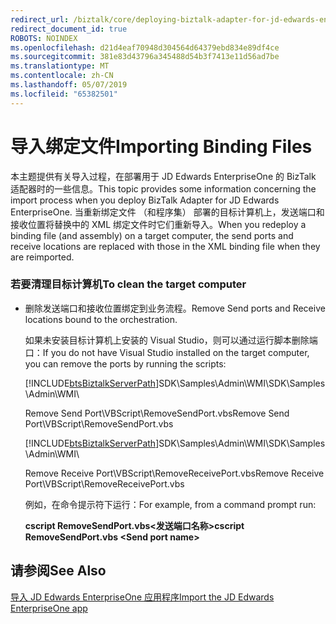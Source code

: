```yaml
---
redirect_url: /biztalk/core/deploying-biztalk-adapter-for-jd-edwards-enterpriseone/
redirect_document_id: true
ROBOTS: NOINDEX
ms.openlocfilehash: d21d4eaf70948d304564d64379ebd834e89df4ce
ms.sourcegitcommit: 381e83d43796a345488d54b3f7413e11d56ad7be
ms.translationtype: MT
ms.contentlocale: zh-CN
ms.lasthandoff: 05/07/2019
ms.locfileid: "65382501"
---
```

# <a name="importing-binding-files"></a><span data-ttu-id="f99c6-101">导入绑定文件</span><span class="sxs-lookup"><span data-stu-id="f99c6-101">Importing Binding Files</span></span>
<span data-ttu-id="f99c6-102">本主题提供有关导入过程，在部署用于 JD Edwards EnterpriseOne 的 BizTalk 适配器时的一些信息。</span><span class="sxs-lookup"><span data-stu-id="f99c6-102">This topic provides some information concerning the import process when you deploy BizTalk Adapter for JD Edwards EnterpriseOne.</span></span> <span data-ttu-id="f99c6-103">当重新绑定文件 （和程序集） 部署的目标计算机上，发送端口和接收位置将替换中的 XML 绑定文件时它们重新导入。</span><span class="sxs-lookup"><span data-stu-id="f99c6-103">When you redeploy a binding file (and assembly) on a target computer, the send ports and receive locations are replaced with those in the XML binding file when they are reimported.</span></span>  
  
### <a name="to-clean-the-target-computer"></a><span data-ttu-id="f99c6-104">若要清理目标计算机</span><span class="sxs-lookup"><span data-stu-id="f99c6-104">To clean the target computer</span></span>  
  
- <span data-ttu-id="f99c6-105">删除发送端口和接收位置绑定到业务流程。</span><span class="sxs-lookup"><span data-stu-id="f99c6-105">Remove Send ports and Receive locations bound to the orchestration.</span></span>  
  
   <span data-ttu-id="f99c6-106">如果未安装目标计算机上安装的 Visual Studio，则可以通过运行脚本删除端口：</span><span class="sxs-lookup"><span data-stu-id="f99c6-106">If you do not have Visual Studio installed on the target computer, you can remove the ports by running the scripts:</span></span>  
  
   [!INCLUDE[btsBiztalkServerPath](../includes/btsbiztalkserverpath-md.md)]<span data-ttu-id="f99c6-107">SDK\Samples\Admin\WMI\\</span><span class="sxs-lookup"><span data-stu-id="f99c6-107">SDK\Samples\Admin\WMI\\</span></span>  
  
   <span data-ttu-id="f99c6-108">Remove Send Port\VBScript\RemoveSendPort.vbs</span><span class="sxs-lookup"><span data-stu-id="f99c6-108">Remove Send Port\VBScript\RemoveSendPort.vbs</span></span>  
  
   [!INCLUDE[btsBiztalkServerPath](../includes/btsbiztalkserverpath-md.md)]<span data-ttu-id="f99c6-109">SDK\Samples\Admin\WMI\\</span><span class="sxs-lookup"><span data-stu-id="f99c6-109">SDK\Samples\Admin\WMI\\</span></span>  
  
   <span data-ttu-id="f99c6-110">Remove Receive Port\VBScript\RemoveReceivePort.vbs</span><span class="sxs-lookup"><span data-stu-id="f99c6-110">Remove Receive Port\VBScript\RemoveReceivePort.vbs</span></span>  
  
   <span data-ttu-id="f99c6-111">例如，在命令提示符下运行：</span><span class="sxs-lookup"><span data-stu-id="f99c6-111">For example, from a command prompt run:</span></span>  
  
   <span data-ttu-id="f99c6-112">**cscript RemoveSendPort.vbs\<发送端口名称\>**</span><span class="sxs-lookup"><span data-stu-id="f99c6-112">**cscript RemoveSendPort.vbs \<Send port name\>**</span></span>  
  
## <a name="see-also"></a><span data-ttu-id="f99c6-113">请参阅</span><span class="sxs-lookup"><span data-stu-id="f99c6-113">See Also</span></span>  
 [<span data-ttu-id="f99c6-114">导入 JD Edwards EnterpriseOne 应用程序</span><span class="sxs-lookup"><span data-stu-id="f99c6-114">Import the JD Edwards EnterpriseOne app</span></span>](../core/deploying-biztalk-adapter-for-jd-edwards-enterpriseone.md)